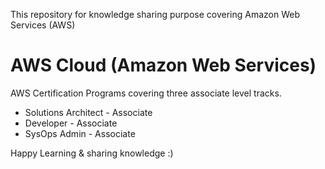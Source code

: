 This repository for knowledge sharing purpose covering Amazon Web Services (AWS)

# AWS Cloud (Amazon Web Services)
AWS Certification Programs covering three associate level tracks.

- Solutions Architect - Associate
- Developer - Associate
- SysOps Admin - Associate


Happy Learning & sharing knowledge :) 



